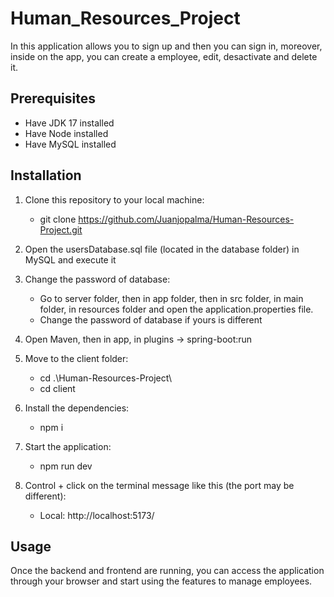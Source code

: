 # Human_Resources_Project 

In this application allows you to sign up and then you can sign in, moreover, inside on the app, you can create a employee, edit, desactivate and delete it.

## Prerequisites
- Have JDK 17 installed
- Have Node installed
- Have MySQL installed

## Installation
1. Clone this repository to your local machine: 
   - git clone https://github.com/Juanjopalma/Human-Resources-Project.git

2. Open the usersDatabase.sql file (located in the database folder) in MySQL and execute it 

3. Change the password of database:
   - Go to server folder, then in app folder, then in src folder, in main folder, in resources folder and open the application.properties file.
   - Change the password of database if yours is different
    
4. Open Maven, then in app, in plugins -> spring-boot:run

5. Move to the client folder:
   -  cd .\Human-Resources-Project\
   -  cd client

6. Install the dependencies:
   - npm i

7. Start the application:
   - npm run dev

8. Control + click on the terminal message like this (the port may be different):
   - Local: http://localhost:5173/

## Usage
Once the backend and frontend are running, you can access the application through your browser and start using the features to manage employees.
